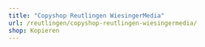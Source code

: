 ```yaml
---
title: "Copyshop Reutlingen WiesingerMedia"
url: /reutlingen/copyshop-reutlingen-wiesingermedia/
shop: Kopieren
---
```

